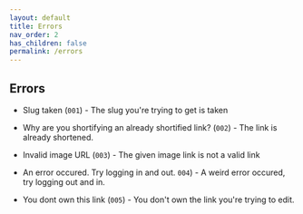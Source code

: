 ```yaml
---
layout: default
title: Errors
nav_order: 2
has_children: false
permalink: /errors
---
```


## Errors
- Slug taken (`001`) - The slug you're trying to get is taken
  
- Why are you shortifying an already shortified link? (`002`) - The link is already shortened.

- Invalid image URL (`003`) - The given image link is not a valid link

- An error occured. Try logging in and out. `004`) - A weird error occured, try logging out and in.

- You dont own this link (`005`) - You don't own the link you're trying to edit.